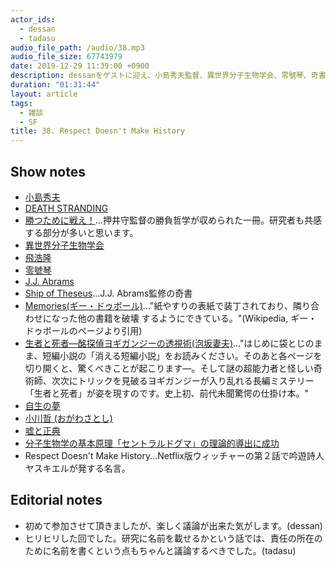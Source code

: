 ```yaml
---
actor_ids:
  - dessan
  - tadasu
audio_file_path: /audio/38.mp3
audio_file_size: 67743979
date: 2019-12-29 11:39:00 +0900
description: dessanをゲストに迎え、小島秀夫監督、異世界分子生物学会、零號琴、奇書、研究者の固有性と作家性について話しました。
duration: "01:31:44"
layout: article
tags: 
  - 雑談
  - SF
title: 38. Respect Doesn't Make History
---
```


## Show notes
- [小島秀夫](https://twitter.com/kojima_hideo)
- [DEATH STRANDING](https://www.playstation.com/en-us/games/death-stranding-ps4/)
- [勝つために戦え！](https://www.amazon.co.jp/dp/B072C5J9H9/ref=dp-kindle-redirect?_encoding=UTF8&btkr=1)...押井守監督の勝負哲学が収められた一冊。研究者も共感する部分が多いと思います。
- [異世界分子生物学会](https://twitter.com/hashtag/%E7%95%B0%E4%B8%96%E7%95%8C%E5%88%86%E5%AD%90%E7%94%9F%E7%89%A9%E5%AD%A6%E4%BC%9A)
- [飛浩隆](https://twitter.com/anna_kaski)
- [零號琴](https://www.amazon.co.jp/dp/B07JMW1QL8/)
- [J.J. Abrams](https://en.wikipedia.org/wiki/J._J._Abrams)
- [Ship of Theseus](https://www.amazon.com/Ship-Theseus-J-Abrams/dp/0316201642)...J.J. Abrams監修の奇書
- [Memories(ギー・ドゥボール)](https://en.wikipedia.org/wiki/M%C3%A9moires)..."紙やすりの表紙で装丁されており、隣り合わせになった他の書籍を破壊 するようにできている。"(Wikipedia, ギー・ドゥボールのページより引用)
- [生者と死者―酩探偵ヨギガンジーの透視術(泡坂妻夫)](https://www.amazon.co.jp/%E7%94%9F%E8%80%85%E3%81%A8%E6%AD%BB%E8%80%85%E2%80%95%E9%85%A9%E6%8E%A2%E5%81%B5%E3%83%A8%E3%82%AE%E3%82%AC%E3%83%B3%E3%82%B8%E3%83%BC%E3%81%AE%E9%80%8F%E8%A6%96%E8%A1%93-%E6%96%B0%E6%BD%AE%E6%96%87%E5%BA%AB-%E6%B3%A1%E5%9D%82-%E5%A6%BB%E5%A4%AB/dp/4101445060)..."はじめに袋とじのまま、短編小説の「消える短編小説」をお読みください。そのあと各ページを切り開くと、驚くべきことが起こります―。そして謎の超能力者と怪しい奇術師、次次にトリックを見破るヨギガンジーが入り乱れる長編ミステリー「生者と死者」が姿を現すのです。史上初、前代未聞驚愕の仕掛け本。"
- [自生の夢](https://www.amazon.co.jp/%E8%87%AA%E7%94%9F%E3%81%AE%E5%A4%A2-%E9%A3%9B%E6%B5%A9%E9%9A%86-ebook/dp/B01NCI2YZT/ref=sr_1_1?__mk_ja_JP=%E3%82%AB%E3%82%BF%E3%82%AB%E3%83%8A&keywords=%E8%87%AA%E7%94%9F%E3%81%AE%E5%A4%A2&qid=1577228904&s=digital-text&sr=1-1)
- [小川哲 (おがわさとし)](https://ja.wikipedia.org/wiki/%E5%B0%8F%E5%B7%9D%E5%93%B2)
- [嘘と正典](https://www.amazon.co.jp/dp/B07XTDGFNQ/ref=dp-kindle-redirect?_encoding=UTF8&btkr=1)
- [分子生物学の基本原理「セントラルドグマ」の理論的導出に成功](https://www.u-tokyo.ac.jp/focus/ja/press/z0109_00230.html)
- Respect Doesn't Make History...Netflix版ウィッチャーの第２話で吟遊詩人ヤスキエルが発する名言。

## Editorial notes
- 初めて参加させて頂きましたが、楽しく議論が出来た気がします。(dessan)
- ヒリヒリした回でした。研究に名前を載せるかという話では、責任の所在のために名前を書くという点もちゃんと議論するべきでした。(tadasu)

